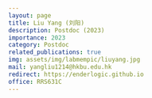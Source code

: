 ```yaml
---
layout: page
title: Liu Yang (刘阳)
description: Postdoc (2023)
importance: 2023
category: Postdoc
related_publications: true
img: assets/img/labmempic/liuyang.jpg
mail: yangliu1214@hkbu.edu.hk
redirect: https://enderlogic.github.io
office: RRS631C
---
```


